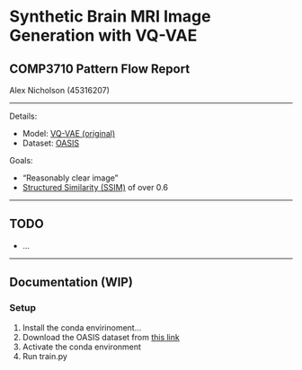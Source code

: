 # Synthetic Brain MRI Image Generation with VQ-VAE

## COMP3710 Pattern Flow Report

Alex Nicholson (45316207)

---

Details:

* Model: [VQ-VAE (original)](https://arxiv.org/abs/1711.00937)
* Dataset: [OASIS](https://www.oasis-brains.org/#data)

Goals:

* “Reasonably clear image”
* [Structured Similarity (SSIM)](https://en.wikipedia.org/wiki/Structural_similarity) of over 0.6

---

## TODO

* ...

---

## Documentation (WIP)

### Setup

1. Install the conda envirinoment...
2. Download the OASIS dataset from [this link](https://cloudstor.aarnet.edu.au/plus/s/tByzSZzvvVh0hZA/download)
3. Activate the conda environment
4. Run train.py
